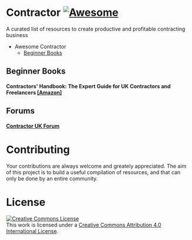 Contractor [![Awesome](https://cdn.rawgit.com/sindresorhus/awesome/d7305f38d29fed78fa85652e3a63e154dd8e8829/media/badge.svg)](https://github.com/sindresorhus/awesome)
===
A curated list of resources to create productive and profitable contracting business

* Awesome Contractor
	* [Beginner Books](#beginner-books)


Beginner Books
---

#### Contractors' Handbook: The Expert Guide for UK Contractors and Freelancers [[Amazon]](https://www.amazon.co.uk/Contractors-Handbook-Expert-Guide-Freelancers/dp/1527216039)

Forums
---

#### [Contractor UK Forum](https://forums.contractoruk.com/)


Contributing
====
Your contributions are always welcome and greately appreciated. The aim of this project is to build
a useful compilation of resources, and that can only be done by an entire community.

License
====
<a rel="license" href="http://creativecommons.org/licenses/by/4.0/"><img alt="Creative Commons License" style="border-width:0" src="https://i.creativecommons.org/l/by/4.0/88x31.png" /></a><br />This work is licensed under a <a rel="license" href="http://creativecommons.org/licenses/by/4.0/">Creative Commons Attribution 4.0 International License</a>.
